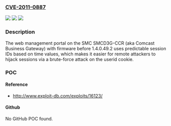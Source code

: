 ### [CVE-2011-0887](https://cve.mitre.org/cgi-bin/cvename.cgi?name=CVE-2011-0887)
![](https://img.shields.io/static/v1?label=Product&message=n%2Fa&color=blue)
![](https://img.shields.io/static/v1?label=Version&message=n%2Fa&color=blue)
![](https://img.shields.io/static/v1?label=Vulnerability&message=n%2Fa&color=brighgreen)

### Description

The web management portal on the SMC SMCD3G-CCR (aka Comcast Business Gateway) with firmware before 1.4.0.49.2 uses predictable session IDs based on time values, which makes it easier for remote attackers to hijack sessions via a brute-force attack on the userid cookie.

### POC

#### Reference
- http://www.exploit-db.com/exploits/16123/

#### Github
No GitHub POC found.

